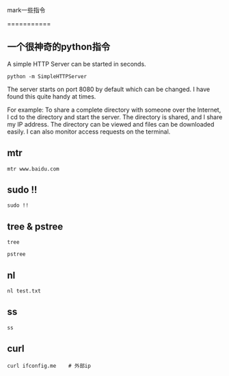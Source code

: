 mark一些指令


===========

## 一个很神奇的python指令

A simple HTTP Server can be started in seconds.

	python -m SimpleHTTPServer

The server starts on port 8080 by default which can be changed. I have found this quite handy at times.

For example: To share a complete directory with someone over the Internet, I cd to the directory and start the server. The directory is shared, and I share my IP address. The directory can be viewed and files can be downloaded easily. I can also monitor access requests on the terminal.


## mtr

	mtr www.baidu.com


## sudo !!

	sudo !!

## tree & pstree

	tree

	pstree

## nl

	nl test.txt

## ss

	ss

## curl

	curl ifconfig.me 	# 外部ip